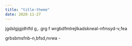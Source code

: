 ```yaml
---
title: "title-theme"
date: 2020-11-27
---
```


jgdslgjgjdhlfd
g,.
grg
f
wrgbdfmlrejlkadskneal-nfmsyd-v,fea

grbsbmsfnb-n,bfsd,nvwa -

